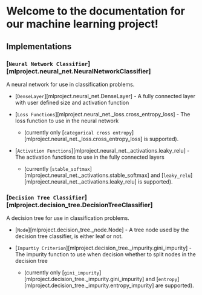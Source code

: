 # Welcome to the documentation for our machine learning project!

## Implementations

### [`Neural Network Classifier`][mlproject.neural_net.NeuralNetworkClassifier]
A neural network for use in classification problems.

* [`DenseLayer`][mlproject.neural_net.DenseLayer] - A fully connected layer with user defined size and activation function

* [`Loss Functions`][mlproject.neural_net._loss.cross_entropy_loss] - The loss function to use in the neural network
    * (currently only [`categorical cross entropy`][mlproject.neural_net._loss.cross_entropy_loss] is supported).
  
* [`Activation Functions`][mlproject.neural_net._activations.leaky_relu] - The activation functions to use in the fully connected layers
    * (currently [`stable_softmax`][mlproject.neural_net._activations.stable_softmax] and [`leaky_relu`][mlproject.neural_net._activations.leaky_relu] is supported).

### [`Decision Tree Classifier`][mlproject.decision_tree.DecisionTreeClassifier]
A decision tree for use in classification problems.

* [`Node`][mlproject.decision_tree._node.Node] - A tree node used by the decision tree classifier, is either leaf or not.

* [`Impurtiy Criterion`][mlproject.decision_tree._impurity.gini_impurity] - The impurity function to use when decision whether to split nodes in the decision tree 
    * (currently only  [`gini_impurity`][mlproject.decision_tree._impurity.gini_impurity] and  [`entropy`][mlproject.decision_tree._impurity.entropy_impurity] are supported).
  